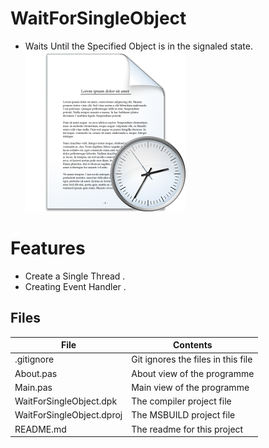 # WaitForSingleObject
- Waits Until the Specified Object is in the signaled state.                   
![](WaitForSingleObject.png) 



# Features  
- Create a Single Thread .
- Creating Event Handler . 








## Files

| File | Contents | 
| --- | --- |
| .gitignore | Git ignores the files in this file |
| About.pas | About view of the programme |
| Main.pas | Main view of the programme |
| WaitForSingleObject.dpk | The compiler project file |
| WaitForSingleObject.dproj | The MSBUILD project file |
| README.md | The readme for this project |
